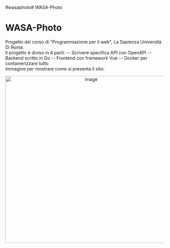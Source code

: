 #wasaphoto# WASA-Photo
# WASA-Photo
Progetto del corso di "Programmazione per il web", La Sapienza Università Di Roma.
<br>
Il progetto è diviso in 4 parti:
-- Scrivere specifica API con OpenAPI
-- Backend scritto in Go
-- Frontend con framework Vue
-- Docker per containerizzare tutto
<br> 
Immagine per mostrare come si presenta il sito:<br>
<p align="center">
  <img width="527" alt="image" src="https://github.com/Raffo24/WASA-Photo/assets/46811658/ad94afd6-a0a5-4a2c-9ada-e267f5ae4cbc">
</p>

